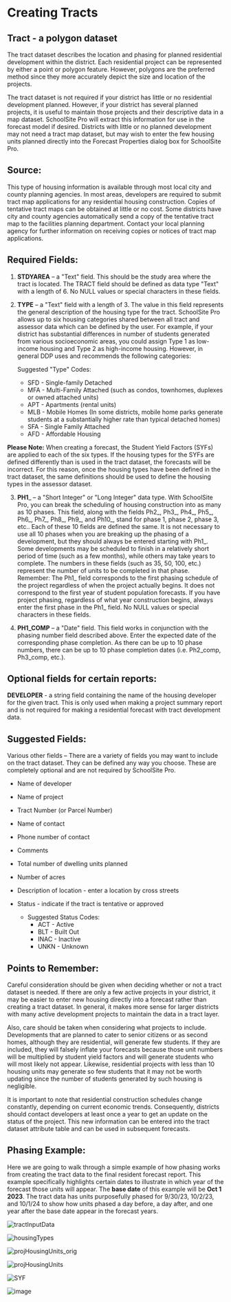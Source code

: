 # Creating Tracts
## Tract - a polygon dataset
The tract dataset describes the location and phasing for planned residential development within the district. Each residential project can be represented by either a point or polygon feature. However, polygons are the preferred method since they more accurately depict the size and location of the projects.  

 

The tract dataset is not required if your district has little or no residential development planned. However, if your district has several planned projects, it is useful to maintain those projects and their descriptive data in a map dataset. SchoolSite Pro will extract this information for use in the forecast model if desired. Districts with little or no planned development may not need a tract map dataset, but may wish to enter the few housing units planned directly into the Forecast Properties dialog box for SchoolSite Pro.  

## Source:
This type of housing information is available through most local city and county planning agencies.  In most areas, developers are required to submit tract map applications for any residential housing construction.  Copies of tentative tract maps can be obtained at little or no cost.  Some districts have city and county agencies automatically send a copy of the tentative tract map to the facilities planning department.  Contact your local planning agency for further information on receiving copies or notices of tract map applications.

## Required Fields:
1. **STDYAREA** – a "Text" field.  This should be the study area where the tract is located. The TRACT field should be defined as data type "Text" with a length of 6. No NULL values or special characters in these fields.

2. **TYPE** – a "Text" field with a length of  3.  The value in this field represents the general description of the housing type for the tract. SchoolSite Pro allows up to six housing categories shared between all tract and assessor data which can be defined by the user. For example, if your district has substantial differences in number of students generated from various socioeconomic areas, you could assign Type 1 as low-income housing and Type 2 as high-income housing. However, in general DDP uses and recommends the following categories:  

   Suggested "Type" Codes:
   * SFD - Single-family Detached
   * MFA - Multi-Family Attached (such as condos, townhomes, duplexes or owned attached units)
   * APT - Apartments (rental units)
   * MLB - Mobile Homes (In some districts, mobile home parks generate students at a substantially higher rate than typical detached homes)
   * SFA - Single Family Attached
   * AFD - Affordable Housing

**Please Note:** When creating a forecast, the Student Yield Factors (SYFs) are applied to each of the six types. If the housing types for the SYFs are defined differently than is used in the tract dataset, the forecasts will be incorrect.  For this reason, once the housing types have been defined in the tract dataset, the same definitions should be used to define the housing types in the assessor dataset.  

 

3. __PH1___ – a "Short Integer" or "Long Integer" data type. With SchoolSite Pro, you can break the scheduling of housing construction into as many as 10 phases.  This field, along with the fields Ph2_, Ph3_, Ph4_, Ph5_, Ph6_, Ph7_, Ph8_, Ph9_, and Ph10_, stand for phase 1, phase 2, phase 3, etc..  Each of these 10 fields are defined the same.  It is not necessary to use all 10 phases when you are breaking up the phasing of a development, but they should always be entered starting with Ph1_.  Some developments may be scheduled to finish in a relatively short period of time (such as a few months), while others may take years to complete.  The numbers in these fields (such as 35, 50, 100, etc.) represent the number of units to be completed in that phase. Remember: The Ph1_ field corresponds to the first phasing schedule of the project regardless of when the project actually begins. It does not correspond to the first year of student population forecasts. If you have project phasing, regardless of what year construction begins, always enter the first phase in the Ph1_ field. No NULL values or special characters in these fields.

4. **PH1_COMP** – a "Date" field.  This field works in conjunction with the phasing number field described above.  Enter the expected date of the corresponding phase completion.  As there can be up to 10 phase numbers, there can be up to 10 phase completion dates (i.e. Ph2_comp, Ph3_comp, etc.).

## Optional fields for certain reports:
**DEVELOPER** - a string field containing the name of the housing developer for the given tract. This is only used when making a project summary report and is not required for making a residential forecast with tract development data.

## Suggested Fields:
Various other fields – There are a variety of fields you may want to include on the tract dataset.  They can be defined any way you choose.  These are completely optional and are not required by SchoolSite Pro.  

* Name of developer

* Name of project

* Tract Number (or Parcel Number)

* Name of contact

* Phone number of contact

* Comments

* Total number of dwelling units planned

* Number of acres

* Description of location - enter a location by cross streets

* Status - indicate if the tract is tentative or approved
  * Suggested Status Codes:
    * ACT - Active
    * BLT - Built Out
    * INAC - Inactive
    * UNKN - Unknown

## Points to Remember:
Careful consideration should be given when deciding whether or not a tract dataset is needed. If there are only a few active projects in your district, it may be easier to enter new housing directly into a forecast rather than creating a tract dataset. In general, it makes more sense for larger districts with many active development projects to maintain the data in a tract layer.

 

Also, care should be taken when considering what projects to include.  Developments that are planned to cater to senior citizens or as second homes, although they are residential, will generate few students.  If they are included, they will falsely inflate your forecasts because those unit numbers will be multiplied by student yield factors and will generate students who will most likely not appear.  Likewise, residential projects with less than 10 housing units may generate so few students that it may not be worth updating since the number of students generated by such housing is negligible.

 

It is important to note that residential construction schedules change constantly, depending on current economic trends. Consequently, districts should contact developers at least once a year to get an update on the status of the project.  This new information can be entered into the tract dataset attribute table and can be used in subsequent forecasts.

## Phasing Example:
Here we are going to walk through a simple example of how phasing works from creating the tract data to the final resident forecast report. This example specifically highlights certain dates to illustrate in which year of the forecast those units will appear. The **base date** of this example will be **Oct 1 2023**. The tract data has units purposefully phased for 9/30/23, 10/2/23, and 10/1/24 to show how units phased a day before, a day after, and one year after the base date appear in the forecast years.

![tractInputData](https://github.com/dbutz/SchoolSite-Pro-Docs/assets/5185948/ad9f320f-d0d0-4fbf-a6f1-37d962102dd9)

![housingTypes](https://github.com/dbutz/SchoolSite-Pro-Docs/assets/5185948/86a19422-39a3-46e4-811e-a39c2d768f1d)

![projHousingUnits_orig](https://github.com/dbutz/SchoolSite-Pro-Docs/assets/5185948/72ba2d1c-6502-4afa-b6ee-df5236c69c28)


![projHousingUnits](https://github.com/dbutz/SchoolSite-Pro-Docs/assets/5185948/9ad7d6ab-85b1-4995-b292-33b50e5e3f4a)

![SYF](https://github.com/dbutz/SchoolSite-Pro-Docs/assets/5185948/137306ed-ea9a-4d0a-9e3c-3e3c77de4177)


![image](https://github.com/dbutz/SchoolSite-Pro-Docs/assets/5185948/635857f2-8d5e-4dd5-a130-47596f0ed1ba)

